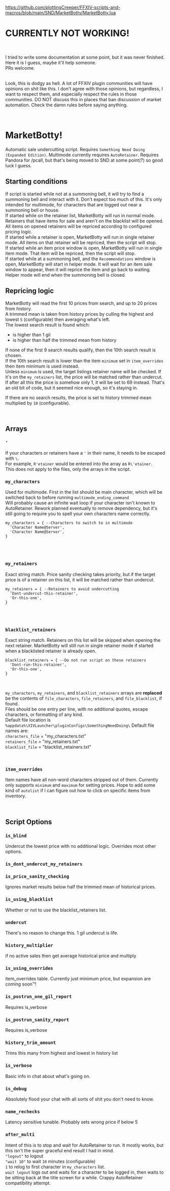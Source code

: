 https://github.com/plottingCreeper/FFXIV-scripts-and-macros/blob/main/SND/MarketBotty/MarketBotty.lua  
# CURRENTLY NOT WORKING!  
<br>  

I tried to write some documentation at some point, but it was never finished. Here it is I guess, maybe it'll help someone.  
PRs welcome.  
<br>  

Look, this is dodgy as hell. A lot of FFXIV plugin communities will have opinions on shit like this. I don't agree with those opinions, but regardless, I want to respect them, and especially respect the rules in those communities. DO NOT discuss this in places that ban discussion of market automation. Check the damn rules before saying anything.  

<br>  

# MarketBotty!
Automatic sale undercutting script. Requires `Something Need Doing (Expanded Edition)`. Multimode currently requires `AutoRetainer`.
Requires Pandora for /pcall, but that's being moved to SND at some point(?) so good luck I guess.
<br>  

## Starting conditions
If script is started while not at a summoning bell, it will try to find a summoning bell and interact with it. Don't expect too much of this. It's only intended for multimode, for characters that are logged out near a summoning bell or house.  
If started while on the retainer list, MarketBotty will run in normal mode. Retainers that have items for sale and aren't on the blacklist will be opened. All items on opened retainers will be repriced according to configured pricing logic.  
If started while a retainer is open, MarketBotty will run in single retainer mode. All items on that retainer will be repriced, then the script will stop.  
If started while an item price window is open, MarketBotty will run in single item mode. That item will be repriced, then the script will stop.  
If started while at a summoning bell, and the `Recommendations` window is open, MarketBotty will start in helper mode. It will wait for an item sale window to appear, then it will reprice the item and go back to waiting. Helper mode will end when the summoning bell is closed.  

## Repricing logic
MarketBotty will read the first 10 prices from search, and up to 20 prices from history.  
A trimmed mean is taken from history prices by culling the highest and lowest `5` (configurable) then averaging what's left.  
The lowest search result is found which:
- is higher than 1 gil
- is higher than half the trimmed mean from history

If none of the first 9 search results qualify, then the 10th search result is chosen.  
If the 10th search result is lower than the item `minimum` set in `item_overrides` then item minimum is used instead.  
Unless `minimum` is used, the target listings retainer name will be checked. If it's on the `my_retainers` list, the price will be matched rather than undercut.  
If after all this the price is somehow only 1, it will be set to 69 instead. That's an old bit of code, but it seemed nice enough, so it's staying in.  

If there are no search results, the price is set to history trimmed mean multiplied by `10` (configurable).

<br>

## Arrays

### `'`
If your characters or retainers have a `'` in their name, it needs to be escaped with `\`.  
For example, `R'etainer` would be entered into the array as `R\'etainer`.  
This does not apply to the files, only the arrays in the script.  


### `my_characters`  
Used for multimode. First in the list should be main character, which will be switched back to before running `multimode_ending_command`  
Will probably cause an infinite wait loop if your character isn't known to AutoRetainer. Rework planned eventually to remove dependency, but it's still going to require you to spell your own characters name correctly.  
```
my_characters = { --Characters to switch to in multimode
  'Character Name@Server',
  'Character Name@Server',
}
```

<br>
<br>

### `my_retainers`  
Exact string match. Price sanity checking takes priority, but if the target price is of a retainer on this list, it will be matched rather than undercut.
```
my_retainers = { --Retainers to avoid undercutting
  'Dont-undercut-this-retainer',
  'Or-this-one',
}
```

<br>
<br>

### `blacklist_retainers`  
Exact string match. Retainers on this list will be skipped when opening the next retainer. MarketBotty will still run in single retainer mode if started when a blacklisted retainer is already open.
```
blacklist_retainers = { --Do not run script on these retainers
  'Dont-run-this-retainer',
  'Or-this-one',
}
```

<br>


`my_characters`, `my_retainers`, and `blacklist_retainers` arrays are **replaced** be the contents of `file_characters`, `file_retainers`, and `file_blacklist`, if found.  
Files should be one entry per line, with no additional quotes, escape characters, or formatting of any kind.  
Default file location is `%appdata%\XIVLauncher\pluginConfigs\SomethingNeedDoing\` 
Default file names are:  
`characters_file` = "my_characters.txt"  
`retainers_file` = "my_retainers.txt"  
`blacklist_file` = "blacklist_retainers.txt"  

<br>


### `item_overrides`  
Item names have all non-word characters stripped out of them. Currently only supports `minimum` and `maximum` for setting prices. Hope to add some kind of `autolist` if I can figure out how to click on specific items from inventory.  


<br>

## Script Options  

### `is_blind`  
Undercut the lowest price with no additional logic. Overrides most other options.  

### `is_dont_undercut_my_retainers`  

  
### `is_price_sanity_checking`  
Ignores market results below half the trimmed mean of historical prices.  

### `is_using_blacklist`  
Whether or not to use the blacklist_retainers list.  

### `undercut`  
There's no reason to change this. 1 gil undercut is life.  

### `history_multiplier`  
if no active sales then get average historical price and multiply  

### `is_using_overrides`  
item_overrides table. Currently just minimum price, but expansion are coming soon:tm:!  

### `is_postrun_one_gil_report`  
Requires is_verbose  

### `is_postrun_sanity_report`  
Requires is_verbose  

### `history_trim_amount`  
Trims this many from highest and lowest in history list  

### `is_verbose`  
Basic info in chat about what's going on.  

### `is_debug`  
Absolutely flood your chat with all sorts of shit you don't need to know.  

### `name_rechecks`  
Latency sensitive tunable. Probably sets wrong price if below 5  


### `after_multi`  
Intent of this is to stop and wait for AutoRetainer to run. It mostly works, but this isn't the super graceful end result I had in mind.  
`"logout"` to logout  
`"wait 10"` to wait `10` minutes (configurable)  
`1` to relog to first character in `my_characters` list.  
`wait logout` logs out and waits for a character to be logged in, then waits to be sitting back at the title screen for a while. Crappy AutoRetainer compatibility attempt.  
